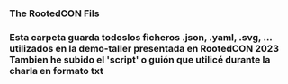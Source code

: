 <h3> The RootedCON Fils <h3>
<p>Esta carpeta guarda todoslos ficheros .json, .yaml, .svg, ... utilizados en la demo-taller presentada en RootedCON 2023<br>
Tambien he subido el 'script' o guión que utilicé durante la charla en formato txt
  
